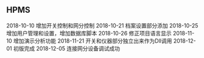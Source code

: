 
## HPMS ##

2018-10-10 增加开关控制和网分控制
2018-10-21 档案设置部分添加
2018-10-25 增加用户管理和设置，增加数据库脚本
2018-10-26 修正项目语言显示
2018-11-10 增加演示分析功能
2018-11-21 开关和仪器部分独立出来作为Dll调用
2018-12-01 初版完成
2018-12-05 连接网分设备调试成功